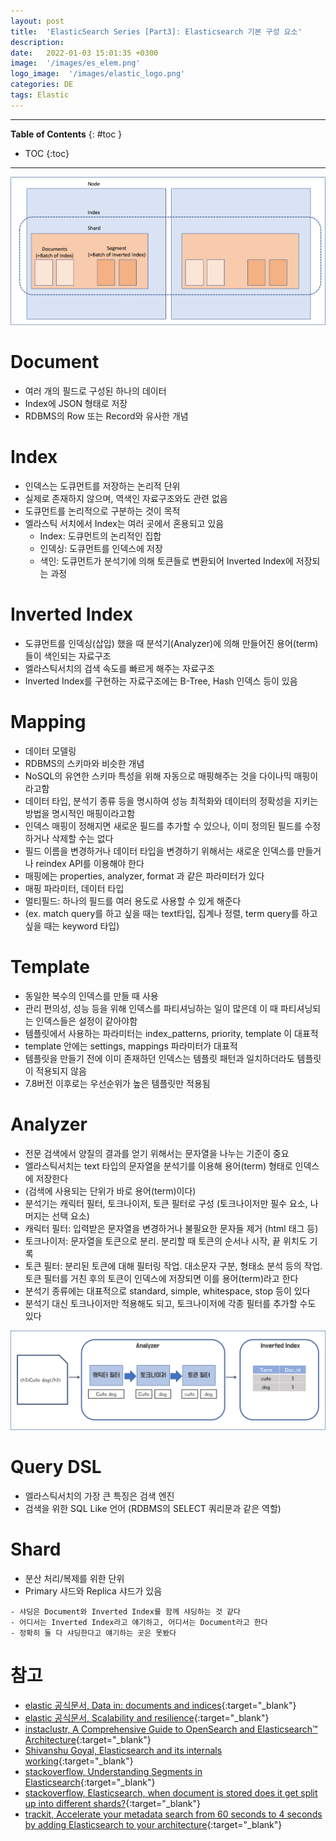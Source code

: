 ```yaml
---
layout: post
title:  'ElasticSearch Series [Part3]: Elasticsearch 기본 구성 요소'
description: 
date:   2022-01-03 15:01:35 +0300
image:  '/images/es_elem.png'
logo_image:  '/images/elastic_logo.png'
categories: DE
tags: Elastic
---
```


---

**Table of Contents**
{: #toc }
*  TOC
{:toc}

---

![](/images/es_elem.png)

# Document

- 여러 개의 필드로 구성된 하나의 데이터
- Index에 JSON 형태로 저장
- RDBMS의 Row 또는 Record와 유사한 개념

# Index

- 인덱스는 도큐먼트를 저장하는 논리적 단위
- 실제로 존재하지 않으며, 역색인 자료구조와도 관련 없음
- 도큐먼트를 논리적으로 구분하는 것이 목적
- 엘라스틱 서치에서 Index는 여러 곳에서 혼용되고 있음
  - Index: 도큐먼트의 논리적인 집합
  - 인덱싱: 도큐먼트를 인덱스에 저장
  - 색인: 도큐먼트가 분석기에 의해 토큰들로 변환되어 Inverted Index에 저장되는 과정

# Inverted Index

- 도큐먼트를 인덱싱(삽입) 했을 때 분석기(Analyzer)에 의해 만들어진 용어(term)들이 색인되는 자료구조
- 엘라스틱서치의 검색 속도를 빠르게 해주는 자료구조
- Inverted Index를 구현하는 자료구조에는 B-Tree, Hash 인덱스 등이 있음

# Mapping

- 데이터 모델링
- RDBMS의 스키마와 비슷한 개념
- NoSQL의 유연한 스키마 특성을 위해 자동으로 매핑해주는 것을 다이나믹 매핑이라고함
- 데이터 타입, 분석기 종류 등을 명시하여 성능 최적화와 데이터의 정확성을 지키는 방법을 명시적인 매핑이라고함
- 인덱스 매핑이 정해지면 새로운 필드를 추가할 수 있으나, 이미 정의된 필드를 수정하거나 삭제할 수는 없다
- 필드 이름을 변경하거나 데이터 타입을 변경하기 위해서는 새로운 인덱스를 만들거나 reindex API를 이용해야 한다
- 매핑에는 properties, analyzer, format 과 같은 파라미터가 있다
- 매핑 파라미터, 데이터 타입
- 멀티필드: 하나의 필드를 여러 용도로 사용할 수 있게 해준다
- (ex. match query를 하고 싶을 때는 text타입, 집계나 정렬, term query를 하고 싶을 때는 keyword 타입)


# Template

- 동일한 복수의 인덱스를 만들 때 사용
- 관리 편의성, 성능 등을 위해 인덱스를 파티셔닝하는 일이 많은데 이 때 파티셔닝되는 인덱스들은 설정이 같아야함
- 템플릿에서 사용하는 파라미터는 index_patterns, priority, template 이 대표적
- template 안에는 settings, mappings 파라미터가 대표적
- 템플릿을 만들기 전에 이미 존재하던 인덱스는 템플릿 패턴과 일치하더라도 템플릿이 적용되지 않음
- 7.8버전 이후로는 우선순위가 높은 템플릿만 적용됨

# Analyzer

- 전문 검색에서 양질의 결과를 얻기 위해서는 문자열을 나누는 기준이 중요
- 엘라스틱서치는 text 타입의 문자열을 분석기를 이용해 용어(term) 형태로 인덱스에 저장한다
- (검색에 사용되는 단위가 바로 용어(term)이다)
- 분석기는 캐릭터 필터, 토크나이저, 토큰 필터로 구성 (토크나이저만 필수 요소, 나머지는 선택 요소)
- 캐릭터 필터: 입력받은 문자열을 변경하거나 불필요한 문자들 제거 (html 태그 등)
- 토크나이저: 문자열을 토큰으로 분리. 분리할 때 토큰의 순서나 시작, 끝 위치도 기록
- 토큰 필터: 분리된 토큰에 대해 필터링 작업. 대소문자 구분, 형태소 분석 등의 작업. 토큰 필터를 거친 후의 토큰이 인덱스에 저장되면 이를 용어(term)라고 한다
- 분석기 종류에는 대표적으로 standard, simple, whitespace, stop 등이 있다
- 분석기 대신 토크나이저만 적용해도 되고, 토크나이저에 각종 필터를 추가할 수도 있다

![](/images/es_analyzer.png)

# Query DSL

- 엘라스틱서치의 가장 큰 특징은 검색 엔진
- 검색을 위한 SQL Like 언어 (RDBMS의 SELECT 쿼리문과 같은 역할)

# Shard

- 분산 처리/복제를 위한 단위
- Primary 샤드와 Replica 샤드가 있음

```
- 샤딩은 Document와 Inverted Index를 함께 샤딩하는 것 같다
- 어디서는 Inverted Index라고 얘기하고, 어디서는 Document라고 한다
- 정확히 둘 다 샤딩한다고 얘기하는 곳은 못봤다
```

# 참고

- [elastic 공식문서, Data in: documents and indices](https://www.elastic.co/guide/en/elasticsearch/reference/current/documents-indices.html){:target="_blank"}
- [elastic 공식문서, Scalability and resilience](https://www.elastic.co/guide/en/elasticsearch/reference/current/scalability.html){:target="_blank"}
- [instaclustr, A Comprehensive Guide to OpenSearch and Elasticsearch™ Architecture](https://www.instaclustr.com/blog/opensearch-and-elasticsearch-architecture/){:target="_blank"}
- [Shivanshu Goyal, Elasticsearch and its internals working](https://medium.com/geekculture/elasticsearch-internals-4c4c9ec077fa){:target="_blank"}
- [stackoverflow, Understanding Segments in Elasticsearch](https://stackoverflow.com/questions/15426441/understanding-segments-in-elasticsearch){:target="_blank"}
- [stackoverflow, Elasticsearch, when document is stored does it get split up into different shards?](https://stackoverflow.com/questions/59064364/elasticsearch-when-document-is-stored-does-it-get-split-up-into-different-shard){:target="_blank"}
- [trackit, Accelerate your metadata search from 60 seconds to 4 seconds by adding Elasticsearch to your architecture](https://trackit.io/trackit-whitepapers/accelerate-your-metadata-search-from-60-seconds-to-4-seconds-by-adding-elasticsearch-to-your-architecture/){:target="_blank"}